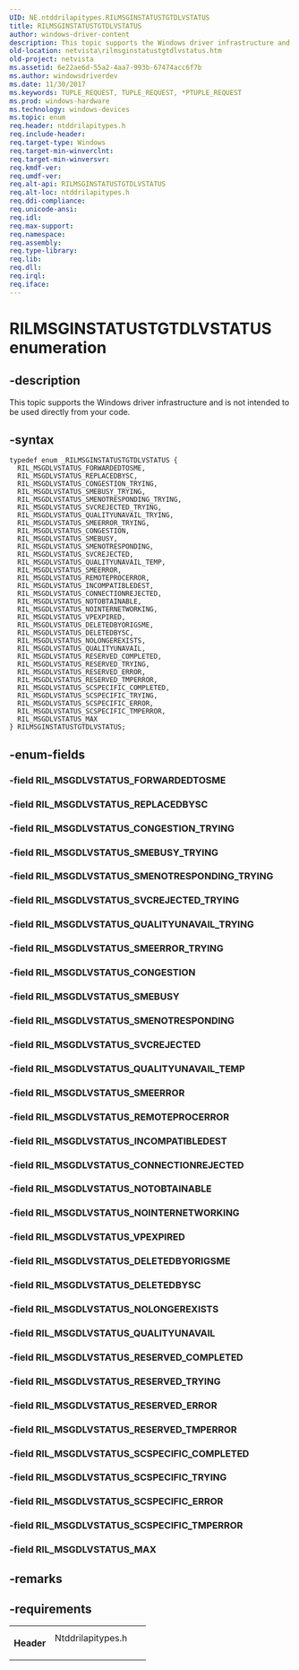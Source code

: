 ```yaml
---
UID: NE.ntddrilapitypes.RILMSGINSTATUSTGTDLVSTATUS
title: RILMSGINSTATUSTGTDLVSTATUS
author: windows-driver-content
description: This topic supports the Windows driver infrastructure and is not intended to be used directly from your code.
old-location: netvista\rilmsginstatustgtdlvstatus.htm
old-project: netvista
ms.assetid: 6e22ae6d-55a2-4aa7-993b-67474acc6f7b
ms.author: windowsdriverdev
ms.date: 11/30/2017
ms.keywords: TUPLE_REQUEST, TUPLE_REQUEST, *PTUPLE_REQUEST
ms.prod: windows-hardware
ms.technology: windows-devices
ms.topic: enum
req.header: ntddrilapitypes.h
req.include-header: 
req.target-type: Windows
req.target-min-winverclnt: 
req.target-min-winversvr: 
req.kmdf-ver: 
req.umdf-ver: 
req.alt-api: RILMSGINSTATUSTGTDLVSTATUS
req.alt-loc: ntddrilapitypes.h
req.ddi-compliance: 
req.unicode-ansi: 
req.idl: 
req.max-support: 
req.namespace: 
req.assembly: 
req.type-library: 
req.lib: 
req.dll: 
req.irql: 
req.iface: 
---
```


# RILMSGINSTATUSTGTDLVSTATUS enumeration



## -description
<p>This topic supports the Windows driver infrastructure and is not intended to be used directly from your code.</p>


## -syntax

````
typedef enum _RILMSGINSTATUSTGTDLVSTATUS { 
  RIL_MSGDLVSTATUS_FORWARDEDTOSME,
  RIL_MSGDLVSTATUS_REPLACEDBYSC,
  RIL_MSGDLVSTATUS_CONGESTION_TRYING,
  RIL_MSGDLVSTATUS_SMEBUSY_TRYING,
  RIL_MSGDLVSTATUS_SMENOTRESPONDING_TRYING,
  RIL_MSGDLVSTATUS_SVCREJECTED_TRYING,
  RIL_MSGDLVSTATUS_QUALITYUNAVAIL_TRYING,
  RIL_MSGDLVSTATUS_SMEERROR_TRYING,
  RIL_MSGDLVSTATUS_CONGESTION,
  RIL_MSGDLVSTATUS_SMEBUSY,
  RIL_MSGDLVSTATUS_SMENOTRESPONDING,
  RIL_MSGDLVSTATUS_SVCREJECTED,
  RIL_MSGDLVSTATUS_QUALITYUNAVAIL_TEMP,
  RIL_MSGDLVSTATUS_SMEERROR,
  RIL_MSGDLVSTATUS_REMOTEPROCERROR,
  RIL_MSGDLVSTATUS_INCOMPATIBLEDEST,
  RIL_MSGDLVSTATUS_CONNECTIONREJECTED,
  RIL_MSGDLVSTATUS_NOTOBTAINABLE,
  RIL_MSGDLVSTATUS_NOINTERNETWORKING,
  RIL_MSGDLVSTATUS_VPEXPIRED,
  RIL_MSGDLVSTATUS_DELETEDBYORIGSME,
  RIL_MSGDLVSTATUS_DELETEDBYSC,
  RIL_MSGDLVSTATUS_NOLONGEREXISTS,
  RIL_MSGDLVSTATUS_QUALITYUNAVAIL,
  RIL_MSGDLVSTATUS_RESERVED_COMPLETED,
  RIL_MSGDLVSTATUS_RESERVED_TRYING,
  RIL_MSGDLVSTATUS_RESERVED_ERROR,
  RIL_MSGDLVSTATUS_RESERVED_TMPERROR,
  RIL_MSGDLVSTATUS_SCSPECIFIC_COMPLETED,
  RIL_MSGDLVSTATUS_SCSPECIFIC_TRYING,
  RIL_MSGDLVSTATUS_SCSPECIFIC_ERROR,
  RIL_MSGDLVSTATUS_SCSPECIFIC_TMPERROR,
  RIL_MSGDLVSTATUS_MAX
} RILMSGINSTATUSTGTDLVSTATUS;
````


## -enum-fields
<dl>

### -field RIL_MSGDLVSTATUS_FORWARDEDTOSME

<dd></dd>

### -field RIL_MSGDLVSTATUS_REPLACEDBYSC

<dd></dd>

### -field RIL_MSGDLVSTATUS_CONGESTION_TRYING

<dd></dd>

### -field RIL_MSGDLVSTATUS_SMEBUSY_TRYING

<dd></dd>

### -field RIL_MSGDLVSTATUS_SMENOTRESPONDING_TRYING

<dd></dd>

### -field RIL_MSGDLVSTATUS_SVCREJECTED_TRYING

<dd></dd>

### -field RIL_MSGDLVSTATUS_QUALITYUNAVAIL_TRYING

<dd></dd>

### -field RIL_MSGDLVSTATUS_SMEERROR_TRYING

<dd></dd>

### -field RIL_MSGDLVSTATUS_CONGESTION

<dd></dd>

### -field RIL_MSGDLVSTATUS_SMEBUSY

<dd></dd>

### -field RIL_MSGDLVSTATUS_SMENOTRESPONDING

<dd></dd>

### -field RIL_MSGDLVSTATUS_SVCREJECTED

<dd></dd>

### -field RIL_MSGDLVSTATUS_QUALITYUNAVAIL_TEMP

<dd></dd>

### -field RIL_MSGDLVSTATUS_SMEERROR

<dd></dd>

### -field RIL_MSGDLVSTATUS_REMOTEPROCERROR

<dd></dd>

### -field RIL_MSGDLVSTATUS_INCOMPATIBLEDEST

<dd></dd>

### -field RIL_MSGDLVSTATUS_CONNECTIONREJECTED

<dd></dd>

### -field RIL_MSGDLVSTATUS_NOTOBTAINABLE

<dd></dd>

### -field RIL_MSGDLVSTATUS_NOINTERNETWORKING

<dd></dd>

### -field RIL_MSGDLVSTATUS_VPEXPIRED

<dd></dd>

### -field RIL_MSGDLVSTATUS_DELETEDBYORIGSME

<dd></dd>

### -field RIL_MSGDLVSTATUS_DELETEDBYSC

<dd></dd>

### -field RIL_MSGDLVSTATUS_NOLONGEREXISTS

<dd></dd>

### -field RIL_MSGDLVSTATUS_QUALITYUNAVAIL

<dd></dd>

### -field RIL_MSGDLVSTATUS_RESERVED_COMPLETED

<dd></dd>

### -field RIL_MSGDLVSTATUS_RESERVED_TRYING

<dd></dd>

### -field RIL_MSGDLVSTATUS_RESERVED_ERROR

<dd></dd>

### -field RIL_MSGDLVSTATUS_RESERVED_TMPERROR

<dd></dd>

### -field RIL_MSGDLVSTATUS_SCSPECIFIC_COMPLETED

<dd></dd>

### -field RIL_MSGDLVSTATUS_SCSPECIFIC_TRYING

<dd></dd>

### -field RIL_MSGDLVSTATUS_SCSPECIFIC_ERROR

<dd></dd>

### -field RIL_MSGDLVSTATUS_SCSPECIFIC_TMPERROR

<dd></dd>

### -field RIL_MSGDLVSTATUS_MAX

<dd></dd>
</dl>

## -remarks


## -requirements
<table>
<tr>
<th width="30%">
<p>Header</p>
</th>
<td width="70%">
<dl>
<dt>Ntddrilapitypes.h</dt>
</dl>
</td>
</tr>
</table>